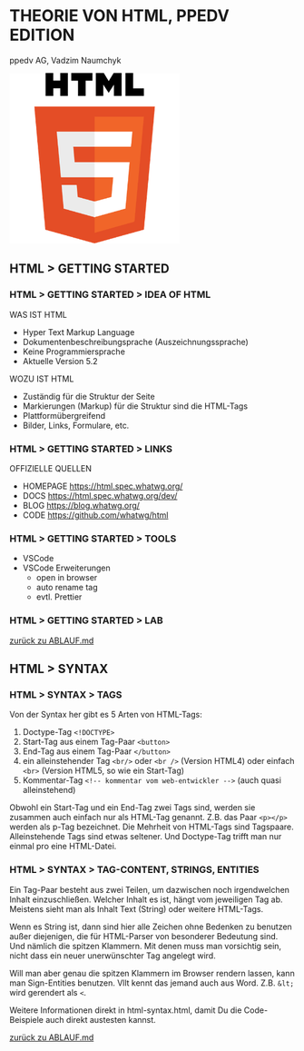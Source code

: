 # THEORIE VON HTML, PPEDV EDITION

ppedv AG, Vadzim Naumchyk

<!-- ![html-logo](html-images/html-logo.png) -->

<img src="html-images/html-logo.png" alt="html-logo" height="300"/>

## HTML > GETTING STARTED

<!-- #region IDEA -->

### HTML > GETTING STARTED > IDEA OF HTML

WAS IST HTML

- Hyper Text Markup Language
- Dokumentenbeschreibungsprache (Auszeichnungssprache)
- Keine Programmiersprache
- Aktuelle Version 5.2

WOZU IST HTML

- Zuständig für die Struktur der Seite
- Markierungen (Markup) für die Struktur sind die HTML-Tags
- Plattformübergreifend
- Bilder, Links, Formulare, etc.

<!-- #endregion -->
<!-- #region LINKS -->

### HTML > GETTING STARTED > LINKS

OFFIZIELLE QUELLEN

- HOMEPAGE <https://html.spec.whatwg.org/>
- DOCS <https://html.spec.whatwg.org/dev/>
- BLOG <https://blog.whatwg.org/>
- CODE <https://github.com/whatwg/html>

<!--
http://html5test.com
Html5test: zeigt wie gut mein Browser HTML5 unterstützt.
http://validator.w3.org/
Validator: Überprüft das Markup (HTML, XHTML, ...) von Webdokumenten.
https://html.spec.whatwg.org/multipage/ (HTML Living Standard)
https://www.w3.org/html/
Grammatikkenner
http://html5test.com/
Was kann welcher Browser
http://csszengarden.com/
Für CSS Beispiele
 -->

<!-- #endregion -->
<!-- #region TOOLS -->

### HTML > GETTING STARTED > TOOLS

- VSCode
- VSCode Erweiterungen
  - open in browser
  - auto rename tag
  - evtl. Prettier

<!-- #endregion -->
<!-- #region LAB -->

### HTML > GETTING STARTED > LAB

[zurück zu ABLAUF.md](../ABLAUF.md#m01--html-getting-started)

<!-- #endregion -->

## HTML > SYNTAX

<!-- #region TAGS -->

### HTML > SYNTAX > TAGS

Von der Syntax her gibt es 5 Arten von HTML-Tags:

1. Doctype-Tag `<!DOCTYPE>`
2. Start-Tag aus einem Tag-Paar `<button>`
3. End-Tag aus einem Tag-Paar `</button>`
4. ein alleinstehender Tag `<br/>` oder `<br />` (Version HTML4) oder einfach `<br>` (Version HTML5, so wie ein Start-Tag)
5. Kommentar-Tag `<!-- kommentar vom web-entwickler -->` (auch quasi alleinstehend)

Obwohl ein Start-Tag und ein End-Tag zwei Tags sind, werden sie zusammen auch einfach nur als HTML-Tag genannt. Z.B. das Paar `<p></p>` werden als p-Tag bezeichnet. Die Mehrheit von HTML-Tags sind Tagspaare. Alleinstehende Tags sind etwas seltener. Und Doctype-Tag trifft man nur einmal pro eine HTML-Datei.

<!-- #endregion -->
<!-- #region CONTENT -->

### HTML > SYNTAX > TAG-CONTENT, STRINGS, ENTITIES

Ein Tag-Paar besteht aus zwei Teilen, um dazwischen noch irgendwelchen Inhalt einzuschließen. Welcher Inhalt es ist, hängt vom jeweiligen Tag ab. Meistens sieht man als Inhalt Text (String) oder weitere HTML-Tags.

Wenn es String ist, dann sind hier alle Zeichen ohne Bedenken zu benutzen außer diejenigen, die für HTML-Parser von besonderer Bedeutung sind. Und nämlich die spitzen Klammern. Mit denen muss man vorsichtig sein, nicht dass ein neuer unerwünschter Tag angelegt wird.

Will man aber genau die spitzen Klammern im Browser rendern lassen, kann man Sign-Entities benutzen. Vllt kennt das jemand auch aus Word. Z.B. `&lt;` wird gerendert als `<`.

Weitere Informationen direkt in html-syntax.html, damit Du die Code-Beispiele auch direkt austesten kannst.

[zurück zu ABLAUF.md](../ABLAUF.md#m04--html-syntax)

<!-- #endregion -->
